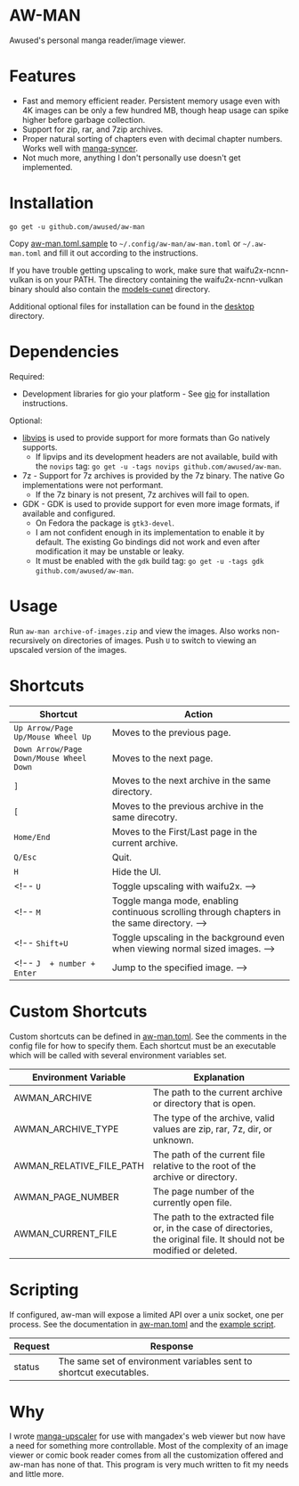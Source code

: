 # AW-MAN

Awused's personal manga reader/image viewer.

<!-- It is a simple viewer with support for running arbitrary upscalers, like waifu2x, and almost no customization. -->

<!-- TODO see if windows support is easy enough -->

# Features

* Fast and memory efficient reader. Persistent memory usage even with 4K images can be only a few hundred MB, though heap usage can spike higher before garbage collection.
* Support for zip, rar, and 7zip archives.
* Proper natural sorting of chapters even with decimal chapter numbers. Works well with [manga-syncer](https://github.com/awused/manga-syncer).
* Not much more, anything I don't personally use doesn't get implemented.
<!-- * Configurable shortcuts to run external scripts. -->
<!-- * Support for custom external upscalers. See [aw-upscale](https://github.com/awused/aw-upscale). -->

# Installation

`go get -u github.com/awused/aw-man`

Copy [aw-man.toml.sample](aw-man.toml.sample) to `~/.config/aw-man/aw-man.toml` or `~/.aw-man.toml` and fill it out according to the instructions.

If you have trouble getting upscaling to work, make sure that waifu2x-ncnn-vulkan is on your PATH. The directory containing the waifu2x-ncnn-vulkan binary should also contain the [models-cunet](https://github.com/nihui/waifu2x-ncnn-vulkan/tree/master/models/models-cunet) directory.

Additional optional files for installation can be found in the [desktop](desktop) directory.

# Dependencies

Required:

* Development libraries for gio your platform - See [gio](https://gioui.org/doc/install) for installation instructions.

Optional:


* [libvips](https://github.com/libvips/libvips#install) is used to provide support for more formats than Go natively supports.
    * If lipvips and its development headers are not available, build with the `novips` tag: `go get -u -tags novips github.com/awused/aw-man`.
* 7z - Support for 7z archives is provided by the 7z binary. The native Go implementations were not performant.
    * If the 7z binary is not present, 7z archives will fail to open.
* GDK - GDK is used to provide support for even more image formats, if available and configured.
    * On Fedora the package is `gtk3-devel`.
    * I am not confident enough in its implementation to enable it by default. The existing Go bindings did not work and even after modification it may be unstable or leaky.
    * It must be enabled with the `gdk` build tag: `go get -u -tags gdk github.com/awused/aw-man`.

<!-- * [ImageMagick 6 or 7](https://imagemagick.org/script/download.php) Is used by the default upscaler.
* [waifu2x-ncnn-vulkan](https://github.com/nihui/waifu2x-ncnn-vulkan) When installing waifu2x, make sure that the [models](https://github.com/nihui/waifu2x-ncnn-vulkan/tree/master/models) directory is present (copied or symlinked) in the same directory as the executable.

Alternative upscalers can be configured in place of waifu2x-ncnn-vulkan, see [aw-upscale](https://github.com/awused/aw-upscale). -->

# Usage

Run `aw-man archive-of-images.zip` and view the images. Also works non-recursively on directories of images. Push `U` to switch to viewing an upscaled version of the images.

<!-- The manga mode (`-manga`, `-m` or the `M` shortcut) causes it to treat the directory containing the archive as it if contains a series of volumes or chapters of manga. The next chapter or volume should follow after the last page of the current archive. Supports the directory structure produced by [manga-syncer](https://github.com/awused/manga-syncer) but should work with any archives that sort sensibly. -->

# Shortcuts

Shortcut | Action
---------| ----------
`Up Arrow/Page Up/Mouse Wheel Up` | Moves to the previous page.
`Down Arrow/Page Down/Mouse Wheel Down` | Moves to the next page.
`]` | Moves to the next archive in the same directory.
`[` | Moves to the previous archive in the same direcotry.
`Home/End` | Moves to the First/Last page in the current archive.
`Q/Esc` | Quit.
`H` | Hide the UI.
<!-- `U` | Toggle upscaling with waifu2x. -->
<!-- `M` | Toggle manga mode, enabling continuous scrolling through chapters in the same directory. -->
<!-- `Shift+U` | Toggle upscaling in the background even when viewing normal sized images. -->
<!-- `J  + number + Enter` | Jump to the specified image. -->

# Custom Shortcuts

Custom shortcuts can be defined in [aw-man.toml](aw-man.toml.sample). See the comments in the config file for how to specify them. Each shortcut must be an executable which will be called with several environment variables set.

Environment Variable | Explanation
-------------------- | ----------
AWMAN_ARCHIVE | The path to the current archive or directory that is open.
AWMAN_ARCHIVE_TYPE | The type of the archive, valid values are zip, rar, 7z, dir, or unknown.
AWMAN_RELATIVE_FILE_PATH | The path of the current file relative to the root of the archive or directory.
AWMAN_PAGE_NUMBER | The page number of the currently open file.
AWMAN_CURRENT_FILE | The path to the extracted file or, in the case of directories, the original file. It should not be modified or deleted.

# Scripting

If configured, aw-man will expose a limited API over a unix socket, one per process. See the documentation in [aw-man.toml](aw-man.toml.sample) and the [example script](examples/socket-print.sh).

Request | Response
--------|---------------------------------------------------------------------------------------
status  | The same set of environment variables sent to shortcut executables.
<!-- TODO -- implement the rest of the GUI actions as API calls -->

# Why

I wrote [manga-upscaler](https://github.com/awused/manga-upscaler) for use with mangadex's web viewer but now have a need for something more controllable. Most of the complexity of an image viewer or comic book reader comes from all the customization offered and aw-man has none of that. This program is very much written to fit my needs and little more.
